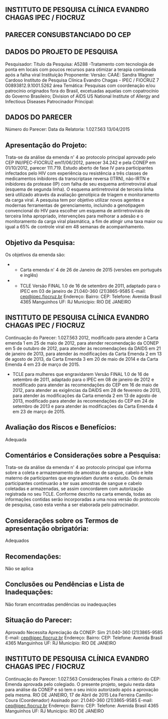 
## INSTITUTO DE PESQUISA CLÍNICA EVANDRO CHAGAS IPEC / FIOCRUZ

## PARECER CONSUBSTANCIADO DO CEP

## DADOS DO PROJETO DE PESQUISA
Pesquisador:
Título da Pesquisa: A5288 -Tratamento com tecnologia de ponta em locais com poucos recursos para otimizar a terapia combinada após a falha viral
Instituição Proponente:
Versão:
CAAE:
Sandra Wagner Cardoso
Instituto de Pesquisa Clínica Evandro Chagas - IPEC / FIOCRUZ
7
00893812.9.1001.5262
área Temática:
Pesquisas com coordenação e/ou patrocínio originados fora do Brasil, excetuadas aquelas com copatrocínio do Governo Brasileiro;
Division of AIDS US National Institute of Allergy and Infectious Diseases Patrocinador Principal:

## DADOS DO PARECER
Número do Parecer:
Data da Relatoria:
1.027.563
13/04/2015

## Apresentação do Projeto:
Trata-se da análise da emenda n' 4 ao protocolo principal aprovado pelo CEP INI/IPEC-FIOCRUZ em11/06/2012, parecer 34.242 e pela CONEP em 01/10/2012, parecer 111.719.
Estudo aberto de fase IV para participantes infectados pelo HIV com experiência ou resistência a três classes de medicamentos inibidores da transcriptase reversa (ITRN), não-IRTN e inibidores da protease (IP) com falha de seu esquema antirretroviral atual (esquema de segunda linha). O esquema antirretroviral de terceira linha será utilizado através da avaliação genotípica de triagem e monitoramento da carga viral. A pesquisa tem por objetivo utilizar novos agentes e modernas ferramentas de gerenciamento, incluindo a genotipagem convencional do HIV para escolher um esquema de antirretrovirais de terceira linha apropriado, intervenções para melhorar a adesão e o monitoramento da carga viral plasmática, a fim de atingir uma taxa maior ou igual a 65% de controle viral em 48 semanas de acompanhamento.

## Objetivo da Pesquisa:
Os objetivos da emenda são:
- - Carta emenda n' 4 de 26 de Janeiro de 2015 (versões em português e inglês)
- - TCLE Versão FINAL 1.0 de 16 de setembro de 2011, adaptado para o IPEC em 03 de janeiro de
21.040-360
(21)3865-9585
E-mail:
cep@ipec.fiocruz.br
Endereço:
Bairro:
CEP:
Telefone:
Avenida Brasil 4365
Manguinhos
UF: RJ
Município:
RIO DE JANEIRO

## INSTITUTO DE PESQUISA CLÍNICA EVANDRO CHAGAS IPEC / FIOCRUZ

Continuação do Parecer: 1.027.563
2012, modificado para atender à Carta emenda 1 em 25 de maio de 2012, para atender recomendação da CONEP em 5 de outubro de 2012, para atender às recomendações da DAIDS em 21 de janeiro de 2013, para atender às modificações da Carta Emenda 2 em 13 de agosto de 2013, da Carta Emenda 3 em 20 de maio de 2014 e da Carta Emenda 4 em 23 de março de 2015.
- TCLE para mulheres que engravidarem Versão FINAL 1.0 de 16 de setembro de 2011, adaptado para o IPEC em 08 de janeiro de 2012 e modificado para atender às recomendações do CEP em 16 de maio de 2012, para atender as exigências da DAIDS em 28 de fevereiro de 2013, para atender às modificações da Carta emenda 2 em 13 de agosto de 2013, modificado para atender às recomendações do CEP em 24 de setembro de 2013 e para atender às modificações da Carta Emenda 4 em 23 de março de 2015.

## Avaliação dos Riscos e Benefícios:
Adequada

## Comentários e Considerações sobre a Pesquisa:
Trata-se da análise da emenda n' 4 ao protocolo principal que informa sobre a coleta e armazenamento de amostras de sangue, cabelo e leite materno de participantes que engravidam durante o estudo. Os demais participantes continuarão a ter suas amostras de sangue e cabelo coletadas e armazenadas, se assim concordarem com autorização registrada no seu TCLE.  Conforme descrito na carta emenda, todas as informações contidas serão incorporadas a uma nova versão do protocolo de pesquisa, caso esta venha a ser elaborada pelo patrocinador.

## Considerações sobre os Termos de apresentação obrigatória:
Adequados

## Recomendações:
Não se aplica

## Conclusões ou Pendências e Lista de Inadequações:
Não foram encontradas pendências ou inadequações

## Situação do Parecer:
Aprovado
Necessita Apreciação da CONEP:
Sim
21.040-360
(21)3865-9585
E-mail:
cep@ipec.fiocruz.br
Endereço:
Bairro:
CEP:
Telefone:
Avenida Brasil 4365
Manguinhos
UF: RJ
Município:
RIO DE JANEIRO

## INSTITUTO DE PESQUISA CLÍNICA EVANDRO CHAGAS IPEC / FIOCRUZ
Continuação do Parecer: 1.027.563
Considerações Finais a critério do CEP:
Emenda aprovada pelo colegiado.
O presente projeto, seguiu nesta data para análise da CONEP e só tem o seu início autorizado após a aprovação pela mesma.
RIO DE JANEIRO, 17 de Abril de 2015
Léa Ferreira Camillo-Coura (Coordenador) Assinado por:
21.040-360
(21)3865-9585
E-mail:
cep@ipec.fiocruz.br
Endereço:
Bairro:
CEP:
Telefone:
Avenida Brasil 4365
Manguinhos
UF: RJ
Município:
RIO DE JANEIRO

